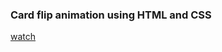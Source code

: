 ### Card flip animation using HTML and CSS
 
[watch](https://oleg-kolosov.github.io/Card-Flip-Animation-using-HTML-and-CSS/)
